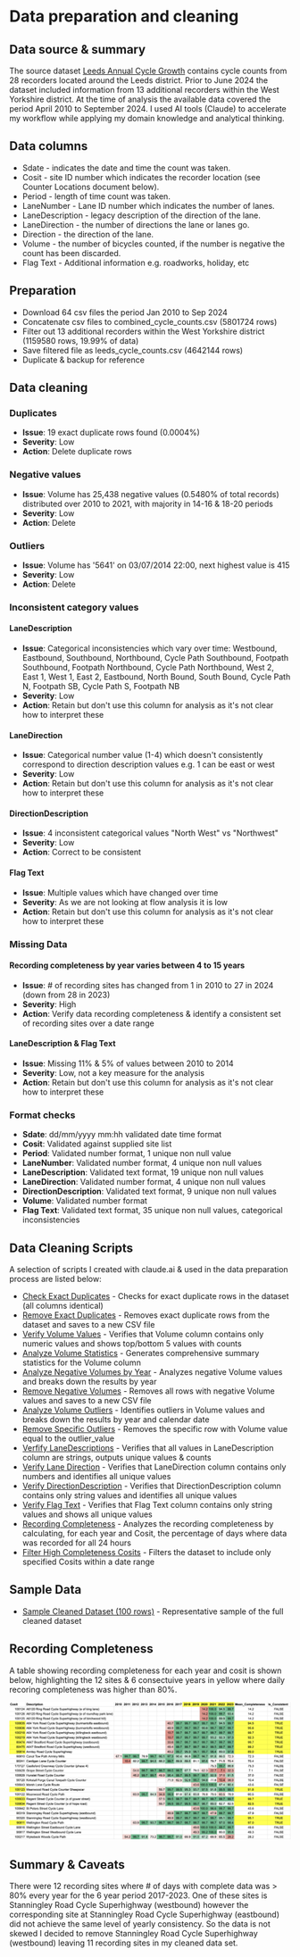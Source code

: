 # Data preparation and cleaning

## Data source & summary

The source dataset [Leeds Annual Cycle Growth](https://datamillnorth.org/dataset/e1dmk/leeds-annual-cycle-growth) contains cycle counts from 28 recorders located around the Leeds district. Prior to June 2024 the dataset included information from 13 additional recorders within the West Yorkshire district. At the time of analysis the available data covered the period April 2010 to September 2024. I used AI tools (Claude) to accelerate my workflow while applying my domain knowledge and analytical thinking.

## Data columns

- Sdate - indicates the date and time the count was taken.
- Cosit - site ID number which indicates the recorder location (see Counter Locations document below).
- Period - length of time count was taken.
- LaneNumber - Lane ID number which indicates the number of lanes.
- LaneDescription - legacy description of the direction of the lane.
- LaneDirection - the number of directions the lane or lanes go.
- Direction - the direction of the lane.
- Volume - the number of bicycles counted, if the number is negative the count has been discarded.
- Flag Text - Additional information e.g. roadworks, holiday, etc

## Preparation

- Download 64 csv files the period Jan 2010 to Sep 2024
- Concatenate csv files to combined_cycle_counts.csv (5801724 rows)
- Filter out 13 additional recorders within the West Yorkshire district (1159580 rows, 19.99% of data)
- Save filtered file as leeds_cycle_counts.csv (4642144 rows)
- Duplicate & backup for reference

## Data cleaning
### Duplicates
- **Issue**: 19 exact duplicate rows found (0.0004%)
- **Severity**: Low
- **Action**: Delete duplicate rows
  
### Negative values
- **Issue**: Volume has 25,438 negative values (0.5480% of total records) distributed over 2010 to 2021, with majority in 14-16 & 18-20 periods
- **Severity**: Low
- **Action**: Delete

### Outliers
- **Issue**: Volume has '5641' on 03/07/2014 22:00, next highest value is 415
- **Severity**: Low
- **Action**: Delete

### Inconsistent category values
#### LaneDescription 
- **Issue**: Categorical inconsistencies which vary over time: Westbound, Eastbound, Southbound, Northbound, Cycle Path Southbound, Footpath Southbound, Footpath Northbound, Cycle Path Northbound, West 2, East 1, West 1, East 2, Eastbound, North Bound, South Bound, Cycle Path N, Footpath SB, Cycle Path S, Footpath NB 
- **Severity**: Low
- **Action**: Retain but don't use this column for analysis as it's not clear how to interpret these
    
#### LaneDirection
- **Issue**: Categorical number value (1-4) which doesn't consistently correspond to direction description values e.g. 1 can be east or west
- **Severity**: Low
- **Action**: Retain but don't use this column for analysis as it's not clear how to interpret these

#### DirectionDescription
- **Issue**: 4 inconsistent categorical values "North West" vs "Northwest"
- **Severity**: Low
- **Action**: Correct to be consistent 

#### Flag Text
- **Issue**: Multiple values which have changed over time
- **Severity**: As we are not looking at flow analysis it is low
- **Action**: Retain but don't use this column for analysis as it's not clear how to interpret these

### Missing Data
#### Recording completeness by year varies between 4 to 15 years 
- **Issue**: # of recording sites has changed from 1 in 2010 to 27 in 2024 (down from 28 in 2023)
- **Severity**: High
- **Action**: Verify data recording completeness & identify a consistent set of recording sites over a date range

#### LaneDescription & Flag Text
- **Issue**: Missing 11% & 5% of values between 2010 to 2014
- **Severity**: Low, not a key measure for the analysis
- **Action**: Retain but don't use this column for analysis as it's not clear how to interpret these 

### Format checks 
- **Sdate**: dd/mm/yyyy mm:hh validated date time format
- **Cosit**: Validated against supplied site list
- **Period**: Validated number format, 1 unique non null value
- **LaneNumber**: Validated number format, 4 unique non null values
- **LaneDescription**: Validated text format, 19 unique non null values
- **LaneDirection**: Validated number format, 4 unique non null values
- **DirectionDescription**: Validated text format, 9 unique non null values
- **Volume**: Validated number format
- **Flag Text**: Validated text format, 35 unique non null values, categorical inconsistencies

## Data Cleaning Scripts

A selection of scripts I created with claude.ai & used in the data preparation process are listed below:

- [Check Exact Duplicates](../data-cleaning/cleaning-scripts/check_exact_duplicates.py) - Checks for exact duplicate rows in the dataset (all columns identical)
- [Remove Exact Duplicates](../data-cleaning/cleaning-scripts/remove_exact_duplicates.py) - Removes exact duplicate rows from the dataset and saves to a new CSV file
- [Verify Volume Values](../data-cleaning/cleaning-scripts/verify_volume_values.py) - Verifies that Volume column contains only numeric values and shows top/bottom 5 values with counts
- [Analyze Volume Statistics](../data-cleaning/cleaning-scripts/analyze_volume_statistics.py) - Generates comprehensive summary statistics for the Volume column
- [Analyze Negative Volumes by Year](../data-cleaning/cleaning-scripts/analyze_negative_volumes_by_year.py) - Analyzes negative Volume values and breaks down the results by year
- [Remove Negative Volumes](../data-cleaning/cleaning-scripts/remove_negative_volumes.py) - Removes all rows with negative Volume values and saves to a new CSV file
- [Analyze Volume Outliers](../data-cleaning/cleaning-scripts/analyze_volume_outliers.py) - Identifies outliers in Volume values and breaks down the results by year and calendar date
- [Remove Specific Outliers](../data-cleaning/cleaning-scripts/remove_specific_outlier.py) - Removes the specific row with Volume value equal to the outlier_value
- [Verfify LaneDescriptions](../data-cleaning/cleaning-scripts/verify_lane_descriptions.py) - Verifies that all values in LaneDescription column are strings, outputs unique values & counts
- [Verify Lane Direction](../data-cleaning/cleaning-scripts/verify_lane_direction.py) - Verifies that LaneDirection column contains only numbers and identifies all unique values
- [Verify DirectionDescription](../data-cleaning/cleaning-scripts/verify_direction_description.py) - Verifies that DirectionDescription column contains only string values and identifies all unique values
- [Verify Flag Text](../data-cleaning/cleaning-scripts/verify_flag_text.py) - Verifies that Flag Text column contains only string values and shows all unique values
- [Recording Completeness](../data-cleaning/cleaning-scripts/recording_completeness.py) - Analyzes the recording completeness by calculating, for each year and Cosit, the percentage of days where data was recorded for all 24 hours
- [Filter High Completeness Cosits](../data-cleaning/cleaning-scripts/filter_high_completeness_cosits.py) - Filters the dataset to include only specified Cosits within a date range

## Sample Data

- [Sample Cleaned Dataset (100 rows)](../data-cleaning/cleaned-data/leeds_cycle_counts_sample.csv) - Representative sample of the full cleaned dataset

## Recording Completeness

A table showing recording completeness for each year and cosit is shown below, highlighting the 12 sites & 6 consectuive years in yellow where daily recoring completeness was higher than 80%.

![Recording Completeness by year and cosit](visualizations/recording_completeness_by_year.png)

## Summary & Caveats

There were 12 recording sites where # of days with complete data was > 80% every year for the 6 year period 2017-2023. One of these sites is Stanningley Road Cycle Superhighway (westbound) however the corresponding site at Stanningley Road Cycle Superhighway (eastbound) did not achieve the same level of yearly consistency. So the data is not skewed I decided to remove Stanningley Road Cycle Superhighway (westbound) leaving 11 recording sites in my cleaned data set.
